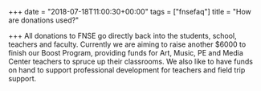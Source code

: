 +++
date = "2018-07-18T11:00:30+00:00"
tags = ["fnsefaq"]
title = "How are donations used?"

+++
All donations to FNSE go directly back into the students, school, teachers and faculty.  Currently we are aiming to raise another $6000 to finish our Boost Program, providing funds for Art, Music, PE and Media Center teachers to spruce up their classrooms.  We also like to have funds on hand to support professional development for teachers and field trip support.